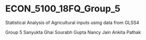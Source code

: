 # ECON_5100_18FQ_Group_5

Statistical Analysis of Agricultural inputs using data from GLSS4

Group 5
Sanyukta Ghai
Sourabh Gupta
Nancy Jain
Ankita Pathak
